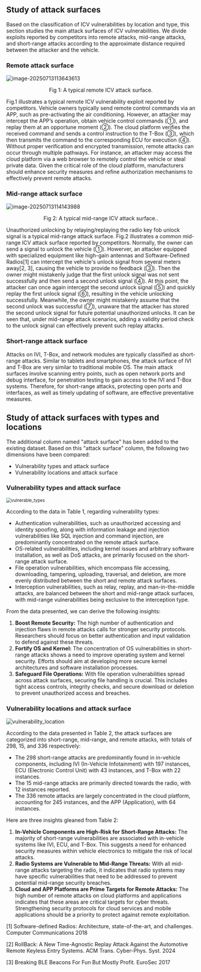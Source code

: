## Study of attack surfaces

Based on the classification of ICV vulnerabilities by location and type, this section studies the main attack surfaces of ICV vulnerabilities.
We divide exploits reported by competitors into remote attacks, mid-range attacks, and short-range attacks according to the approximate distance required between the attacker and the vehicle. 



### Remote attack surface

![image-20250713113643613](image-20250713113643613.png)

<p align="center">Fig 1: A typical remote ICV attack surface.</p>

Fig.1 illustrates a typical remote ICV vulnerability exploit reported by competitors. Vehicle owners typically send remote control commands via an APP, such as pre-activating the air conditioning. However, an attacker may intercept the APP’s operation, obtain vehicle control commands (①), and replay them at an opportune moment (②). The cloud platform verifies the received command and sends a control instruction to the T-Box (③), which then transmits the command to the corresponding ECU for execution (④). Without proper verification and encrypted transmission, remote attacks can occur through multiple pathways. For instance, an attacker may access the cloud platform via a web browser to remotely control the vehicle or steal private data. Given the critical role of the cloud platform, manufacturers should enhance security measures and refine authorization mechanisms to effectively prevent remote attacks.



### Mid-range attack surface

![image-20250713114143988](image-20250713114143988.png)

<p align="center">Fig 2: A typical mid-range ICV attack surface..</p>

Unauthorized unlocking by relaying/replaying the radio key fob unlock signal is a typical mid-range attack surface. Fig.2 illustrates a common mid-range ICV attack surface reported by competitors. Normally, the owner can send a signal to unlock the vehicle (①). Howerver, an attacker equipped with specialized equipment like high-gain antennas and Software-Defined Radios[1] can intercept the vehicle's unlock signal from several meters away[2, 3], causing the vehicle to provide no feedback (③). Then the owner might mistakenly judge that the first unlock signal was not sent successfully and then send a second unlock signal (④). At this point, the attacker can once again intercept the second unlock signal (⑤) and quickly replay the first unlock signal (⑥), resulting in the vehicle unlocking successfully. Meanwhile, the owner might mistakenly assume that the second unlock was successful (⑦), unaware that the attacker has stored the second unlock signal for future potential unauthorized unlocks.
It can be seen that, under mid-range attack scenarios, adding a validity period check to the unlock signal can effectively prevent such replay attacks.

### Short-range attack surface

Attacks on IVI, T-Box, and network modules are typically classified as short-range attacks. Similar to tablets and smartphones, the attack surface of IVI and T-Box are very similar to traditional mobile OS. The main attack surfaces involve scanning entry points, such as open network ports and debug interface, for penetration testing to gain access to the IVI and T-Box systems. Therefore, for short-range attacks, protecting open ports and interfaces, as well as timely updating of software, are effective preventative measures.

## Study of attack surfaces with types and locations

The additional column named "attack surface" has been added to the existing dataset. Based on this "attack surface" column, the following two dimensions have been compared:

- Vulnerability types and attack surface
- Vulnerability locations and attack surface

### Vulnerability types and attack surface

<img src="./vulnerable_types.png" alt="vulnerable_types" style="zoom:80%;" />

According to the data in Table 1, regarding vulnerability types:

- Authentication vulnerabilities, such as unauthorized accessing and identity spoofing, along with
  information leakage and injection vulnerabilities like SQL injection and command injection, are
  predominantly concentrated on the remote attack surface.
- OS-related vulnerabilities, including kernel issues and arbitrary software installation, as well as DoS
  attacks, are primarily focused on the short-range attack surface.
- File operation vulnerabilities, which encompass file accessing, downloading, tampering, uploading,
  traversal, and deletion, are more evenly distributed between the short and remote attack surfaces.
- Interception vulnerabilities, such as relay, replay, and man-in-the-middle attacks, are balanced between
  the short and mid-range attack surfaces, with mid-range vulnerabilities being exclusive to the interception type.

From the data presented, we can derive the following insights:

1. **Boost Remote Security:** The high number of authentication and injection flaws in remote attacks calls for stronger security protocols. Researchers should focus on better authentication and input validation to defend against these threats.
2. **Fortify OS and Kernel:** The concentration of OS vulnerabilities in short-range attacks shows a need to improve operating system and kernel security. Efforts should aim at developing more secure kernel architectures and software installation processes.
3. **Safeguard File Operations:** With file operation vulnerabilities spread across attack surfaces, securing file handling is crucial. This includes tight access controls, integrity checks, and secure download or deletion to prevent unauthorized access and breaches.

### Vulnerability locations and attack surface

![vulnerability_location](./vulnerability_location.png)

According to the data presented in Table 2, the attack surfaces are categorized into short-range, mid-range, and remote attacks, with totals of 298, 15, and 336 respectively:

- The 298 short-range attacks are predominantly found in in-vehicle components, including IVI (In-Vehicle Infotainment) with 197 instances, ECU (Electronic Control Unit) with 43 instances, and T-Box with 22 instances.
- The 15 mid-range attacks are primarily directed towards the radio, with 12 instances reported.
- The 336 remote attacks are largely concentrated in the cloud platform, accounting for 245 instances, and the APP (Application), with 64 instances.

Here are three insights gleaned from Table 2:

1. **In-Vehicle Components are High-Risk for Short-Range Attacks:** The majority of short-range vulnerabilities are associated with in-vehicle systems like IVI, ECU, and T-Box. This suggests a need for enhanced security measures within vehicle electronics to mitigate the risk of local attacks.
2. **Radio Systems are Vulnerable to Mid-Range Threats:** With all mid-range attacks targeting the radio, it indicates that radio systems may have specific vulnerabilities that need to be addressed to prevent potential mid-range security breaches.
3. **Cloud and APP Platforms are Prime Targets for Remote Attacks:** The high number of remote attacks on cloud platforms and applications indicates that these areas are critical targets for cyber threats. Strengthening security protocols for cloud services and mobile applications should be a priority to protect against remote exploitation.



[1] Software-defined Radios: Architecture, state-of-the-art, and challenges. Computer Communications 2018

[2] RollBack: A New Time-Agnostic Replay Attack Against the Automotive Remote Keyless Entry Systems. ACM Trans. Cyber-Phys. Syst. 2024

[3] Breaking BLE Beacons For Fun But Mostly Profit. EuroSec 2017